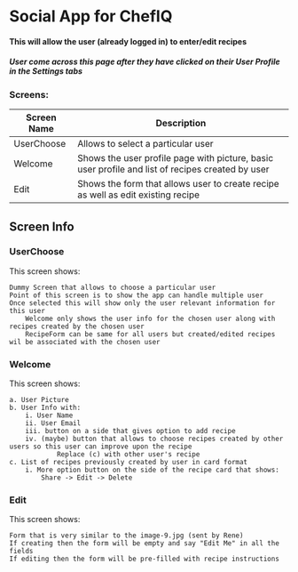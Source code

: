 # Social App for ChefIQ
#### This will allow the user (already logged in) to enter/edit recipes

##### User come across this page after they have clicked on their User Profile in the Settings tabs

### Screens:

| Screen Name     | Description |
| ---      | ---       |
| UserChoose | Allows to select a particular user |
| Welcome | Shows the user profile page with picture, basic user profile and list of recipes created by user |
| Edit | Shows the form that allows user to create recipe as well as edit existing recipe |

## Screen Info

### UserChoose
This screen shows:

    Dummy Screen that allows to choose a particular user
    Point of this screen is to show the app can handle multiple user
    Once selected this will show only the user relevant information for this user
        Welcome only shows the user info for the chosen user along with recipes created by the chosen user
        RecipeForm can be same for all users but created/edited recipes wil be associated with the chosen user

### Welcome

This screen shows:

    a. User Picture
    b. User Info with:
        i. User Name
        ii. User Email
        iii. button on a side that gives option to add recipe
        iv. (maybe) button that allows to choose recipes created by other users so this user can improve upon the recipe
                Replace (c) with other user's recipe
    c. List of recipes previously created by user in card format
        i. More option button on the side of the recipe card that shows:
            Share -> Edit -> Delete

### Edit

This screen shows:

    Form that is very similar to the image-9.jpg (sent by Rene)
    If creating then the form will be empty and say "Edit Me" in all the fields
    If editing then the form will be pre-filled with recipe instructions

